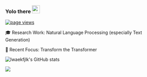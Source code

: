 ### Yolo there <img src="https://c.tenor.com/StmGV2_YmjEAAAAi/winking-face-joypixels.gif" width="25" />



<p align="left">
  <a href="https://github.com/lwaefkjlk/lwaekfjlk">
    <img src="https://komarev.com/ghpvc/?username=lwaekfjlk" alt="page views" />
  </a>
</p>

🎓 Research Work: Natural Language Processing (especially Text Generation)

🤗 Recent Focus:
Transform the Transformer


![lwaekfjlk's GitHub stats](https://github-readme-stats-futuretech6.vercel.app/api?username=lwaekfjlk&count_private=true&show_icons=true&theme=ayu-mirage)

<img src="https://github-readme-stats.vercel.app/api/top-langs/?username=lwaekfjlk"/>

